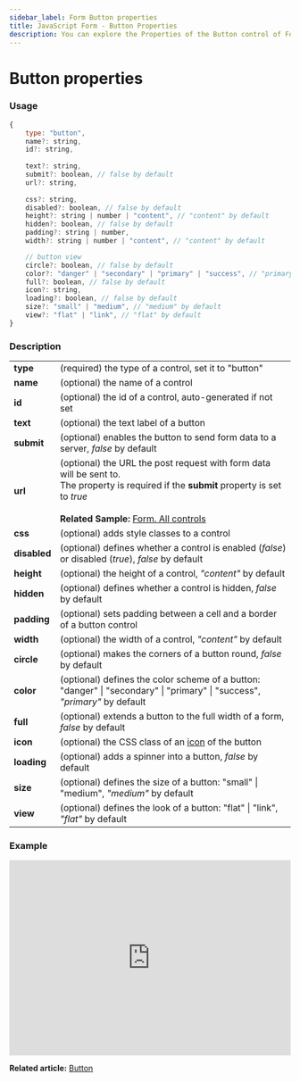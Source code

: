 ```yaml
---
sidebar_label: Form Button properties
title: JavaScript Form - Button Properties 
description: You can explore the Properties of the Button control of Form in the documentation of the DHTMLX JavaScript UI library. Browse developer guides and API reference, try out code examples and live demos, and download a free 30-day evaluation version of DHTMLX Suite.
---
```


# Button properties

### Usage

~~~js
{
    type: "button",
    name?: string,
    id?: string,
    
    text?: string,
    submit?: boolean, // false by default
    url?: string,
    
    css?: string,
    disabled?: boolean, // false by default
    height?: string | number | "content", // "content" by default
    hidden?: boolean, // false by default
    padding?: string | number,
    width?: string | number | "content", // "content" by default

    // button view
    circle?: boolean, // false by default
    color?: "danger" | "secondary" | "primary" | "success", // "primary" by default
    full?: boolean, // false by default
    icon?: string,
    loading?: boolean, // false by default
    size?: "small" | "medium", // "medium" by default
    view?: "flat" | "link", // "flat" by default
}
~~~

### Description

<table>
    <tbody>
        <tr>
            <td><b>type</b></td>
            <td>(required) the type of a control, set it to "button" </td>
        </tr>
        <tr>
            <td><b>name</b></td>
            <td>(optional) the name of a control </td>
        </tr>
        <tr>
            <td><b>id</b></td>
            <td>(optional) the id of a control, auto-generated if not set </td>
        </tr>
        <tr>
            <td><b>text</b></td>
            <td>(optional) the text label of a button </td>
        </tr>
        <tr>
            <td><b>submit</b></td>
            <td>(optional) enables the button to send form data to a server, <i>false</i> by default </td>
        </tr>
        <tr>
            <td><b>url</b></td>
            <td>(optional) the URL the post request with form data will be sent to. <br>The property is required if the <b>submit</b> property is set to <i>true</i><br/><br><b>Related Sample: </b><a href="https://snippet.dhtmlx.com/ikyyekxq" target="_blank">Form. All controls</a></td>
        </tr>
        <tr>
            <td><b>css</b></td>
            <td>(optional) adds style classes to a control</td>
        </tr>
        <tr>
            <td><b>disabled</b></td>
            <td>(optional) defines whether a control is enabled (<i>false</i>) or disabled (<i>true</i>), <i>false</i> by default</td>
        </tr>
        <tr>
            <td><b>height</b></td>
            <td>(optional) the height of a control, <i>"content"</i> by default </td>
        </tr>
        <tr>
            <td><b>hidden</b></td>
            <td>(optional) defines whether a control is hidden, <i>false</i> by default</td>
        </tr>
        <tr>
            <td><b>padding</b></td>
            <td>(optional) sets padding between a cell and a border of a button control</td>
        </tr>
        <tr>
            <td><b>width</b></td>
            <td>(optional) the width of a control, <i>"content"</i> by default </td>
        </tr>
        <tr>
            <td><b>circle</b></td>
            <td>(optional) makes the corners of a button round, <i>false</i> by default</td>
        </tr>
        <tr>
            <td><b>color</b></td>
            <td>(optional) defines the color scheme of a button: "danger" | "secondary" | "primary" | "success", <i>"primary"</i> by default</td>
        </tr>
        <tr>
            <td><b>full</b></td>
            <td>(optional) extends a button to the full width of a form, <i>false</i> by default</td>
        </tr>
        <tr>
            <td><b>icon</b></td>
            <td>(optional) the CSS class of an <a href="../../../../helpers/icon/">icon</a> of the button</td>
        </tr>
        <tr>
            <td><b>loading</b></td>
            <td>(optional) adds a spinner into a button, <i>false</i> by default</td>
        </tr>
        <tr>
            <td><b>size</b></td>
            <td>(optional) defines the size of a button: "small" | "medium", <i>"medium"</i> by default</td>
        </tr>
        <tr>
            <td><b>view</b></td>
            <td>(optional) defines the look of a button: "flat" | "link", <i>"flat"</i> by default</td>
        </tr>
    </tbody>
</table>

### Example

<iframe src="https://snippet.dhtmlx.com/qgxzwyfa?mode=js" frameborder="0" class="snippet_iframe" width="100%" height="350"></iframe>

**Related article:** [Button](form/button.md)
